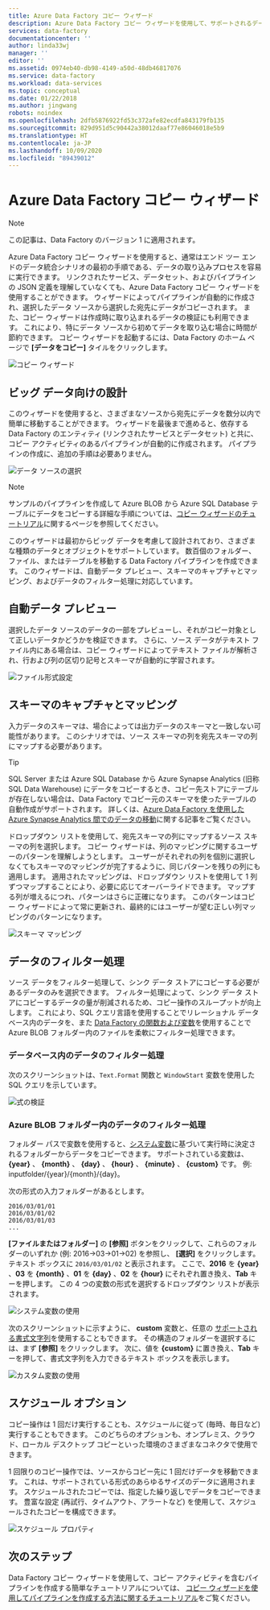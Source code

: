 ```yaml
---
title: Azure Data Factory コピー ウィザード
description: Azure Data Factory コピー ウィザードを使用して、サポートされるデータ ソースからシンクにデータをコピーする方法を説明します。
services: data-factory
documentationcenter: ''
author: linda33wj
manager: ''
editor: ''
ms.assetid: 0974eb40-db98-4149-a50d-48db46817076
ms.service: data-factory
ms.workload: data-services
ms.topic: conceptual
ms.date: 01/22/2018
ms.author: jingwang
robots: noindex
ms.openlocfilehash: 2dfb5876922fd53c372afe82ecdfa843179fb135
ms.sourcegitcommit: 829d951d5c90442a38012daaf77e86046018e5b9
ms.translationtype: HT
ms.contentlocale: ja-JP
ms.lasthandoff: 10/09/2020
ms.locfileid: "89439012"
---
```

# <a name="azure-data-factory-copy-wizard"></a>Azure Data Factory コピー ウィザード
> [!NOTE]
> この記事は、Data Factory のバージョン 1 に適用されます。 

Azure Data Factory コピー ウィザードを使用すると、通常はエンド ツー エンドのデータ統合シナリオの最初の手順である、データの取り込みプロセスを容易に実行できます。 リンクされたサービス、データセット、およびパイプラインの JSON 定義を理解していなくても、Azure Data Factory コピー ウィザードを使用することができます。 ウィザードによってパイプラインが自動的に作成され、選択したデータ ソースから選択した宛先にデータがコピーされます。 また、コピー ウィザードは作成時に取り込まれるデータの検証にも利用できます。 これにより、特にデータ ソースから初めてデータを取り込む場合に時間が節約できます。 コピー ウィザードを起動するには、Data Factory のホーム ページで **[データをコピー]** タイルをクリックします。

![コピー ウィザード](./media/data-factory-copy-wizard/copy-data-wizard.png)

## <a name="designed-for-big-data"></a>ビッグ データ向けの設計
このウィザードを使用すると、さまざまなソースから宛先にデータを数分以内で簡単に移動することができます。 ウィザードを最後まで進めると、依存する Data Factory のエンティティ (リンクされたサービスとデータセット) と共に、コピー アクティビティのあるパイプラインが自動的に作成されます。 パイプラインの作成に、追加の手順は必要ありません。   

![データ ソースの選択](./media/data-factory-copy-wizard/select-data-source-page.png)

> [!NOTE]
> サンプルのパイプラインを作成して Azure BLOB から Azure SQL Database テーブルにデータをコピーする詳細な手順については、[コピー ウィザードのチュートリアル](data-factory-copy-data-wizard-tutorial.md)に関するページを参照してください。
>
>

このウィザードは最初からビッグ データを考慮して設計されており、さまざまな種類のデータとオブジェクトをサポートしています。 数百個のフォルダー、ファイル、またはテーブルを移動する Data Factory パイプラインを作成できます。 このウィザードは、自動データ プレビュー、スキーマのキャプチャとマッピング、およびデータのフィルター処理に対応しています。

## <a name="automatic-data-preview"></a>自動データ プレビュー
選択したデータ ソースのデータの一部をプレビューし、それがコピー対象として正しいデータかどうかを検証できます。 さらに、ソース データがテキスト ファイル内にある場合は、コピー ウィザードによってテキスト ファイルが解析され、行および列の区切り記号とスキーマが自動的に学習されます。

![ファイル形式設定](./media/data-factory-copy-wizard/file-format-settings.png)

## <a name="schema-capture-and-mapping"></a>スキーマのキャプチャとマッピング
入力データのスキーマは、場合によっては出力データのスキーマと一致しない可能性があります。 このシナリオでは、ソース スキーマの列を宛先スキーマの列にマップする必要があります。

> [!TIP]
> SQL Server または Azure SQL Database から Azure Synapse Analytics (旧称 SQL Data Warehouse) にデータをコピーするとき、コピー先ストアにテーブルが存在しない場合は、Data Factory でコピー元のスキーマを使ったテーブルの自動作成がサポートされます。 詳しくは、[Azure Data Factory を使用した Azure Synapse Analytics 間でのデータの移動](./data-factory-azure-sql-data-warehouse-connector.md)に関する記事をご覧ください。
>

ドロップダウン リストを使用して、宛先スキーマの列にマップするソース スキーマの列を選択します。 コピー ウィザードは、列のマッピングに関するユーザーのパターンを理解しようとします。 ユーザーがそれぞれの列を個別に選択しなくてもスキーマのマッピングが完了するように、同じパターンを残りの列にも適用します。 適用されたマッピングは、ドロップダウン リストを使用して 1 列ずつマップすることにより、必要に応じてオーバーライドできます。 マップする列が増えるにつれ、パターンはさらに正確になります。 このパターンはコピー ウィザードによって常に更新され、最終的にはユーザーが望む正しい列マッピングのパターンになります。     

![スキーマ マッピング](./media/data-factory-copy-wizard/schema-mapping.png)

## <a name="filtering-data"></a>データのフィルター処理
ソース データをフィルター処理して、シンク データ ストアにコピーする必要があるデータのみを選択できます。 フィルター処理によって、シンク データ ストアにコピーするデータの量が削減されるため、コピー操作のスループットが向上します。 これにより、SQL クエリ言語を使用することでリレーショナル データベース内のデータを、また [Data Factory の関数および変数](data-factory-functions-variables.md)を使用することで Azure BLOB フォルダー内のファイルを柔軟にフィルター処理できます。   

### <a name="filtering-of-data-in-a-database"></a>データベース内のデータのフィルター処理
次のスクリーンショットは、`Text.Format` 関数と `WindowStart` 変数を使用した SQL クエリを示しています。

![式の検証](./media/data-factory-copy-wizard/validate-expressions.png)

### <a name="filtering-of-data-in-an-azure-blob-folder"></a>Azure BLOB フォルダー内のデータのフィルター処理
フォルダー パスで変数を使用すると、[システム変数](data-factory-functions-variables.md#data-factory-system-variables)に基づいて実行時に決定されるフォルダーからデータをコピーできます。 サポートされている変数は、 **{year}** 、 **{month}** 、 **{day}** 、 **{hour}** 、 **{minute}** 、 **{custom}** です。 例: inputfolder/{year}/{month}/{day}。

次の形式の入力フォルダーがあるとします。

```text
2016/03/01/01
2016/03/01/02
2016/03/01/03
...
```

**[ファイルまたはフォルダー]** の **[参照]** ボタンをクリックして、これらのフォルダーのいずれか (例: 2016->03->01->02) を参照し、 **[選択]** をクリックします。 テキスト ボックスに `2016/03/01/02` と表示されます。 ここで、**2016** を **{year}** 、**03** を **{month}** 、**01** を **{day}** 、**02** を **{hour}** にそれぞれ置き換え、**Tab** キーを押します。 この 4 つの変数の形式を選択するドロップダウン リストが表示されます。

![システム変数の使用](./media/data-factory-copy-wizard/blob-standard-variables-in-folder-path.png)   

次のスクリーンショットに示すように、 **custom** 変数と、任意の [サポートされる書式文字列](https://msdn.microsoft.com/library/8kb3ddd4.aspx)を使用することもできます。 その構造のフォルダーを選択するには、まず **[参照]** をクリックします。 次に、値を **{custom}** に置き換え、**Tab** キーを押して、書式文字列を入力できるテキスト ボックスを表示します。     

![カスタム変数の使用](./media/data-factory-copy-wizard/blob-custom-variables-in-folder-path.png)

## <a name="scheduling-options"></a>スケジュール オプション
コピー操作は 1 回だけ実行することも、スケジュールに従って (毎時、毎日など) 実行することもできます。 このどちらのオプションも、オンプレミス、クラウド、ローカル デスクトップ コピーといった環境のさまざまなコネクタで使用できます。

1 回限りのコピー操作では、ソースからコピー先に 1 回だけデータを移動できます。 これは、サポートされている形式のあらゆるサイズのデータに適用されます。 スケジュールされたコピーでは、指定した繰り返しでデータをコピーできます。 豊富な設定 (再試行、タイムアウト、アラートなど) を使用して、スケジュールされたコピーを構成できます。

![スケジュール プロパティ](./media/data-factory-copy-wizard/scheduling-properties.png)

## <a name="next-steps"></a>次のステップ
Data Factory コピー ウィザードを使用して、コピー アクティビティを含むパイプラインを作成する簡単なチュートリアルについては、 [コピー ウィザードを使用してパイプラインを作成する方法に関するチュートリアル](data-factory-copy-data-wizard-tutorial.md)をご覧ください。
